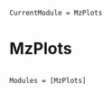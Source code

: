 ```@meta
CurrentModule = MzPlots
```

# MzPlots

```@index
```

```@autodocs
Modules = [MzPlots]
```
